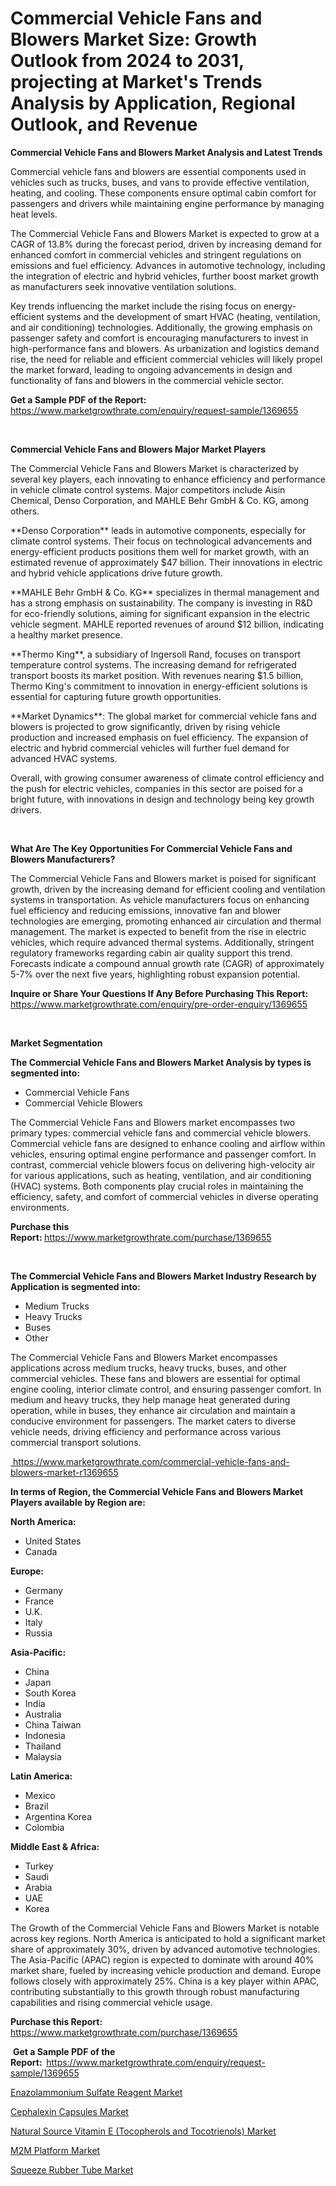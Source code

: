 <p><h1>Commercial Vehicle Fans and Blowers Market Size: Growth Outlook from 2024 to 2031, projecting at Market's Trends Analysis by Application, Regional Outlook, and Revenue</h1></p><p><strong>Commercial Vehicle Fans and Blowers Market Analysis and Latest Trends</strong></p>
<p><p>Commercial vehicle fans and blowers are essential components used in vehicles such as trucks, buses, and vans to provide effective ventilation, heating, and cooling. These components ensure optimal cabin comfort for passengers and drivers while maintaining engine performance by managing heat levels.</p><p>The Commercial Vehicle Fans and Blowers Market is expected to grow at a CAGR of 13.8% during the forecast period, driven by increasing demand for enhanced comfort in commercial vehicles and stringent regulations on emissions and fuel efficiency. Advances in automotive technology, including the integration of electric and hybrid vehicles, further boost market growth as manufacturers seek innovative ventilation solutions.</p><p>Key trends influencing the market include the rising focus on energy-efficient systems and the development of smart HVAC (heating, ventilation, and air conditioning) technologies. Additionally, the growing emphasis on passenger safety and comfort is encouraging manufacturers to invest in high-performance fans and blowers. As urbanization and logistics demand rise, the need for reliable and efficient commercial vehicles will likely propel the market forward, leading to ongoing advancements in design and functionality of fans and blowers in the commercial vehicle sector.</p></p>
<p><strong>Get a Sample PDF of the Report:&nbsp;</strong> <a href="https://www.marketgrowthrate.com/enquiry/request-sample/1369655">https://www.marketgrowthrate.com/enquiry/request-sample/1369655</a></p>
<p>&nbsp;</p>
<p><strong>Commercial Vehicle Fans and Blowers Major Market Players</strong></p>
<p><p>The Commercial Vehicle Fans and Blowers Market is characterized by several key players, each innovating to enhance efficiency and performance in vehicle climate control systems. Major competitors include Aisin Chemical, Denso Corporation, and MAHLE Behr GmbH & Co. KG, among others.</p><p>**Denso Corporation** leads in automotive components, especially for climate control systems. Their focus on technological advancements and energy-efficient products positions them well for market growth, with an estimated revenue of approximately $47 billion. Their innovations in electric and hybrid vehicle applications drive future growth.</p><p>**MAHLE Behr GmbH & Co. KG** specializes in thermal management and has a strong emphasis on sustainability. The company is investing in R&D for eco-friendly solutions, aiming for significant expansion in the electric vehicle segment. MAHLE reported revenues of around $12 billion, indicating a healthy market presence.</p><p>**Thermo King**, a subsidiary of Ingersoll Rand, focuses on transport temperature control systems. The increasing demand for refrigerated transport boosts its market position. With revenues nearing $1.5 billion, Thermo King's commitment to innovation in energy-efficient solutions is essential for capturing future growth opportunities.</p><p>**Market Dynamics**: The global market for commercial vehicle fans and blowers is projected to grow significantly, driven by rising vehicle production and increased emphasis on fuel efficiency. The expansion of electric and hybrid commercial vehicles will further fuel demand for advanced HVAC systems.</p><p>Overall, with growing consumer awareness of climate control efficiency and the push for electric vehicles, companies in this sector are poised for a bright future, with innovations in design and technology being key growth drivers.</p></p>
<p>&nbsp;</p>
<p><strong>What Are The Key Opportunities For Commercial Vehicle Fans and Blowers Manufacturers?</strong></p>
<p><p>The Commercial Vehicle Fans and Blowers market is poised for significant growth, driven by the increasing demand for efficient cooling and ventilation systems in transportation. As vehicle manufacturers focus on enhancing fuel efficiency and reducing emissions, innovative fan and blower technologies are emerging, promoting enhanced air circulation and thermal management. The market is expected to benefit from the rise in electric vehicles, which require advanced thermal systems. Additionally, stringent regulatory frameworks regarding cabin air quality support this trend. Forecasts indicate a compound annual growth rate (CAGR) of approximately 5-7% over the next five years, highlighting robust expansion potential.</p></p>
<p><strong>Inquire or Share Your Questions If Any Before Purchasing This Report:</strong> <a href="https://www.marketgrowthrate.com/enquiry/pre-order-enquiry/1369655">https://www.marketgrowthrate.com/enquiry/pre-order-enquiry/1369655</a></p>
<p>&nbsp;</p>
<p><strong>Market Segmentation</strong></p>
<p><strong>The Commercial Vehicle Fans and Blowers Market Analysis by types is segmented into:</strong></p>
<p><ul><li>Commercial Vehicle Fans</li><li>Commercial Vehicle Blowers</li></ul></p>
<p><p>The Commercial Vehicle Fans and Blowers market encompasses two primary types: commercial vehicle fans and commercial vehicle blowers. Commercial vehicle fans are designed to enhance cooling and airflow within vehicles, ensuring optimal engine performance and passenger comfort. In contrast, commercial vehicle blowers focus on delivering high-velocity air for various applications, such as heating, ventilation, and air conditioning (HVAC) systems. Both components play crucial roles in maintaining the efficiency, safety, and comfort of commercial vehicles in diverse operating environments.</p></p>
<p><strong>Purchase this Report:&nbsp;</strong><a href="https://www.marketgrowthrate.com/purchase/1369655">https://www.marketgrowthrate.com/purchase/1369655</a></p>
<p>&nbsp;</p>
<p><strong>The Commercial Vehicle Fans and Blowers Market Industry Research by Application is segmented into:</strong></p>
<p><ul><li>Medium Trucks</li><li>Heavy Trucks</li><li>Buses</li><li>Other</li></ul></p>
<p><p>The Commercial Vehicle Fans and Blowers Market encompasses applications across medium trucks, heavy trucks, buses, and other commercial vehicles. These fans and blowers are essential for optimal engine cooling, interior climate control, and ensuring passenger comfort. In medium and heavy trucks, they help manage heat generated during operation, while in buses, they enhance air circulation and maintain a conducive environment for passengers. The market caters to diverse vehicle needs, driving efficiency and performance across various commercial transport solutions.</p></p>
<p><a href="https://www.marketgrowthrate.com/commercial-vehicle-fans-and-blowers-market-r1369655">&nbsp;https://www.marketgrowthrate.com/commercial-vehicle-fans-and-blowers-market-r1369655</a></p>
<p><strong>In terms of Region, the Commercial Vehicle Fans and Blowers Market Players available by Region are:</strong></p>
<p>
    <p> <strong> North America: </strong>
        <ul>
            <li>United States</li>
            <li>Canada</li>
        </ul>
        </p> 
    <p> <strong> Europe: </strong>
        <ul>
            <li>Germany</li>
            <li>France</li>
            <li>U.K.</li>
            <li>Italy</li>
            <li>Russia</li>
        </ul>
        </p> 
    <p> <strong> Asia-Pacific: </strong>
        <ul>
            <li>China</li>
            <li>Japan</li>
            <li>South Korea</li>
            <li>India</li>
            <li>Australia</li>
            <li>China Taiwan</li>
            <li>Indonesia</li>
            <li>Thailand</li>
            <li>Malaysia</li>
        </ul>
        </p> 
    <p> <strong> Latin America: </strong>
        <ul>
            <li>Mexico</li>
            <li>Brazil</li>
            <li>Argentina Korea</li>
            <li>Colombia</li>
        </ul>
        </p> 
    <p> <strong> Middle East & Africa: </strong>
        <ul>
            <li>Turkey</li>
            <li>Saudi</li>
            <li>Arabia</li>
            <li>UAE</li>
            <li>Korea</li>
        </ul>
    </p>
    </p>
<p><p>The Growth of the Commercial Vehicle Fans and Blowers Market is notable across key regions. North America is anticipated to hold a significant market share of approximately 30%, driven by advanced automotive technologies. The Asia-Pacific (APAC) region is expected to dominate with around 40% market share, fueled by increasing vehicle production and demand. Europe follows closely with approximately 25%. China is a key player within APAC, contributing substantially to this growth through robust manufacturing capabilities and rising commercial vehicle usage.</p></p>
<p><strong>Purchase this Report: </strong><a href="https://www.marketgrowthrate.com/purchase/1369655">https://www.marketgrowthrate.com/purchase/1369655</a></p>
<p>&nbsp;<strong>Get a Sample PDF of the Report:&nbsp;&nbsp;</strong><a href="https://www.marketgrowthrate.com/enquiry/request-sample/1369655">https://www.marketgrowthrate.com/enquiry/request-sample/1369655</a></p>
<p><strong></strong></p>
<p><p><a href="https://issuu.com/reportprime-2/docs/enazolammonium-sulfate-reagent-mark_41c5582fa3608d">Enazolammonium Sulfate Reagent Market</a></p><p><a href="https://medium.com/@kausarmahmud212/deep-dive-into-the-cephalexin-capsules-market-itstrends-market-segmentation-and-competitive-fc21fb29a536">Cephalexin Capsules Market</a></p><p><a href="https://github.com/joannesouthgate/Market-Research-Report-List-5/blob/main/natural-source-vitamin-e-tocopherols-and-tocotrienols-market.md">Natural Source Vitamin E (Tocopherols and Tocotrienols) Market</a></p><p><a href="https://www.linkedin.com/pulse/insights-m2m-platform-market-size-which-expanding-119-cme1e">M2M Platform Market</a></p><p><a href="https://github.com/SamiaHussain82/Market-Research-Report-List-1/blob/main/squeeze-rubber-tube-market.md">Squeeze Rubber Tube Market</a></p></p>